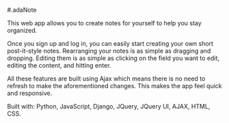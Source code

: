 #.adaNote

This web app allows you to create notes for yourself to help you stay organized. 

Once you sign up and log in, you can easily start creating your own short post-it-style notes. Rearranging your notes is as simple as dragging and dropping. Editing them is as simple as clicking on the field you want to edit, editing the content, and hitting enter. 

All these features are built using Ajax which means there is no need to refresh to make the aforementioned changes. This makes the app feel quick and responsive. 

Built with: Python, JavaScript, Django, JQuery, JQuery UI, AJAX, HTML, CSS. 

